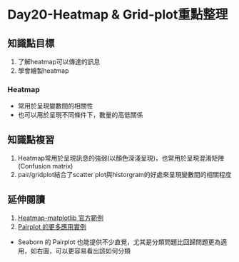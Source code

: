# Day20-Heatmap & Grid-plot重點整理
## 知識點目標
1. 了解heatmap可以傳達的訊息
2. 學會繪製heatmap

### Heatmap
- 常用於呈現變數間的相關性
- 也可以用於呈現不同條件下，數量的高低關係

## 知識點複習
1. Heatmap常用於呈現訊息的強弱(以顏色深淺呈現)，也常用於呈現混淆矩陣(Confusion matrix)
2. pair/gridplot結合了scatter plot與historgram的好處來呈現變數間的相關程度

## 延伸閱讀
1. [Heatmap-matplotlib 官方範例](https://matplotlib.org/3.2.2/gallery/images_contours_and_fields/image_annotated_heatmap.html)
2. [Pairplot 的更多應用實例](https://towardsdatascience.com/visualizing-data-with-pair-plots-in-python-f228cf529166)
- Seaborn 的 Pairplot 也能提供不少直覺，尤其是分類問題比回歸問題更為適用，如右圖，可以更容易看出該如何分類
